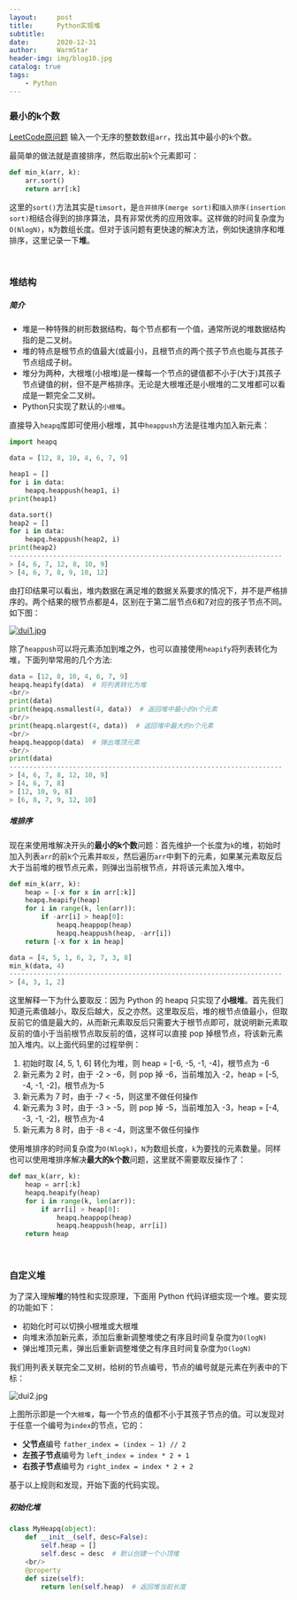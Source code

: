 ```yaml
---
layout:     post   				    
title:      Python实现堆 				
subtitle:    
date:       2020-12-31 				
author:     WarmStar 						
header-img: img/blog10.jpg 	
catalog: true 				
tags:							
    - Python
---
```


### 最小的k个数

[LeetCode原问题](https://leetcode-cn.com/problems/zui-xiao-de-kge-shu-lcof/)  输入一个无序的整数数组`arr`，找出其中最小的`k`个数。

最简单的做法就是直接排序，然后取出前`k`个元素即可：

```python
def min_k(arr, k):
    arr.sort()
    return arr[:k]
```

这里的`sort()`方法其实是`timsort`，是`合并排序(merge sort)`和`插入排序(insertion sort)`相结合得到的排序算法，具有非常优秀的应用效率。这样做的时间复杂度为`O(NlogN)`，`N`为数组长度。但对于该问题有更快速的解决方法，例如快速排序和堆排序，这里记录一下**堆**。

<br/>

### 堆结构

##### 简介

+ 堆是一种特殊的树形数据结构，每个节点都有一个值，通常所说的堆数据结构指的是二叉树。
+ 堆的特点是根节点的值最大(或最小)，且根节点的两个孩子节点也能与其孩子节点组成子树。
+ 堆分为两种，大根堆(小根堆)是一棵每一个节点的键值都不小于(大于)其孩子节点键值的树，但不是严格排序。无论是大根堆还是小根堆的二叉堆都可以看成是一颗完全二叉树。
+ Python只实现了默认的`小根堆`。

直接导入`heapq`库即可使用小根堆，其中`heappush`方法是往堆内加入新元素：

```python
import heapq

data = [12, 8, 10, 4, 6, 7, 9]

heap1 = []
for i in data:
    heapq.heappush(heap1, i)
print(heap1)

data.sort()
heap2 = []
for i in data:
    heapq.heappush(heap2, i)
print(heap2)
---------------------------------------------------------------------
> [4, 6, 7, 12, 8, 10, 9]
> [4, 6, 7, 8, 9, 10, 12]
```

由打印结果可以看出，堆内数据在满足堆的数据关系要求的情况下，并不是严格排序的。两个结果的根节点都是4，区别在于第二层节点6和7对应的孩子节点不同。如下图：

[![dui1.jpg](https://e.im5i.com/2021/01/04/dui1.jpg)](https://macimg.com/image/pJ6M7)

除了`heappush`可以将元素添加到堆之外，也可以直接使用`heapify`将列表转化为堆，下面列举常用的几个方法:

```python
data = [12, 8, 10, 4, 6, 7, 9]
heapq.heapify(data)  # 将列表转化为堆 
<br/>
print(data)
print(heapq.nsmallest(4, data))  # 返回堆中最小的n个元素 
<br/>
print(heapq.nlargest(4, data))  # 返回堆中最大的n个元素 
<br/>
heapq.heappop(data)  # 弹出堆顶元素 
<br/>
print(data)
---------------------------------------------------------------------
> [4, 6, 7, 8, 12, 10, 9]
> [4, 6, 7, 8]
> [12, 10, 9, 8]
> [6, 8, 7, 9, 12, 10]
```



##### 堆排序

现在来使用堆解决开头的**最小的k个数**问题：首先维护一个长度为`k`的堆，初始时加入列表`arr`的前`k`个元素并`取反`，然后遍历`arr`中剩下的元素，如果某元素取反后大于当前堆的根节点元素，则弹出当前根节点，并将该元素加入堆中。

```python
def min_k(arr, k):
    heap = [-x for x in arr[:k]]
    heapq.heapify(heap)
    for i in range(k, len(arr)):
        if -arr[i] > heap[0]:
            heapq.heappop(heap)
            heapq.heappush(heap, -arr[i])
    return [-x for x in heap]

data = [4, 5, 1, 6, 2, 7, 3, 8]
min_k(data, 4)
---------------------------------------------------------------------
> [4, 3, 1, 2]
```

这里解释一下为什么要取反：因为 Python 的 heapq 只实现了**小根堆**。首先我们知道元素值越小，取反后越大，反之亦然。这里取反后，堆的根节点值最小，但取反前它的值是最大的，从而新元素取反后只需要大于根节点即可，就说明新元素取反前的值小于当前根节点取反前的值，这样可以直接 pop 掉根节点，将该新元素加入堆内。以上面代码里的过程举例：

1. 初始时取 [4, 5, 1, 6] 转化为堆，则 heap = [-6, -5, -1, -4]，根节点为 -6
2. 新元素为 2 时，由于 -2 > -6，则 pop 掉 -6，当前堆加入 -2，heap = [-5, -4, -1, -2]，根节点为-5
3. 新元素为 7 时，由于 -7 < -5，则这里不做任何操作
4. 新元素为 3 时，由于 -3 > -5，则 pop 掉 -5，当前堆加入 -3，heap = [-4, -3, -1, -2]，根节点为-4
5. 新元素为 8 时，由于 -8 < -4，则这里不做任何操作

使用堆排序的时间复杂度为`O(Nlogk)`，`N`为数组长度，`k`为要找的元素数量。同样也可以使用堆排序解决**最大的k个数**问题，这里就不需要取反操作了：

```python
def max_k(arr, k):
    heap = arr[:k]
    heapq.heapify(heap)
    for i in range(k, len(arr)):
        if arr[i] > heap[0]:
            heapq.heappop(heap)
            heapq.heappush(heap, arr[i])
    return heap
```

<br/>

### 自定义堆

为了深入理解**堆**的特性和实现原理，下面用 Python 代码详细实现一个堆。要实现的功能如下：

+ 初始化时可以切换小根堆或大根堆
+ 向堆末添加新元素，添加后重新调整堆使之有序且时间复杂度为`O(logN)`
+ 弹出堆顶元素，弹出后重新调整堆使之有序且时间复杂度为`O(logN)`

我们用列表关联完全二叉树，给树的节点编号，节点的编号就是元素在列表中的下标：

![dui2.jpg](https://e.im5i.com/2021/01/04/dui2.jpg)

上图所示即是一个`大根堆`，每一个节点的值都不小于其孩子节点的值。可以发现对于任意一个编号为`index`的节点，它的：

+ **父节点**编号 `father_index = (index − 1) // 2`
+ **左孩子节点**编号为 `left_index = index * 2 + 1` 
+ **右孩子节点**编号为 `right_index = index * 2 + 2`

基于以上规则和发现，开始下面的代码实现。

##### 初始化堆

```python
class MyHeapq(object):
    def __init__(self, desc=False):
        self.heap = []
        self.desc = desc  # 默认创建一个小顶堆
	<br/>
    @property
    def size(self): 
        return len(self.heap)  # 返回堆当前长度
```

